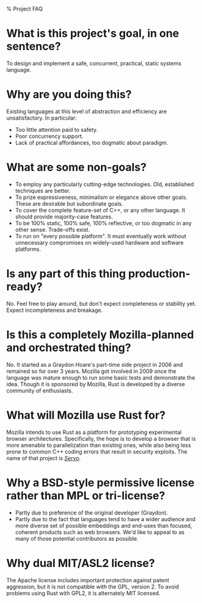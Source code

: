 % Project FAQ

# What is this project's goal, in one sentence?

To design and implement a safe, concurrent, practical, static systems language.

# Why are you doing this?

Existing languages at this level of abstraction and efficiency are unsatisfactory. In particular:

* Too little attention paid to safety.
* Poor concurrency support.
* Lack of practical affordances, too dogmatic about paradigm.

# What are some non-goals?

* To employ any particularly cutting-edge technologies. Old, established techniques are better.
* To prize expressiveness, minimalism or elegance above other goals. These are desirable but subordinate goals.
* To cover the complete feature-set of C++, or any other language. It should provide majority-case features.
* To be 100% static, 100% safe, 100% reflective, or too dogmatic in any other sense. Trade-offs exist.
* To run on "every possible platform". It must eventually work without unnecessary compromises on widely-used hardware and software platforms.

# Is any part of this thing production-ready?

No. Feel free to play around, but don't expect completeness or stability yet. Expect incompleteness and breakage.

# Is this a completely Mozilla-planned and orchestrated thing?

No. It started as a Graydon Hoare's part-time side project in 2006 and remained so for over 3 years. Mozilla got involved in 2009 once the language was mature enough to run some basic tests and demonstrate the idea. Though it is sponsored by Mozilla, Rust is developed by a diverse community of enthusiasts.

# What will Mozilla use Rust for?

Mozilla intends to use Rust as a platform for prototyping experimental browser architectures. Specifically, the hope is to develop a browser that is more amenable to parallelization than existing ones, while also being less prone to common C++ coding errors that result in security exploits. The name of that project is _[Servo](http://github.com/mozilla/servo)_.

# Why a BSD-style permissive license rather than MPL or tri-license?

* Partly due to preference of the original developer (Graydon).
* Partly due to the fact that languages tend to have a wider audience and more diverse set of possible embeddings and end-uses than focused, coherent products such as web browsers. We'd like to appeal to as many of those potential contributors as possible.

# Why dual MIT/ASL2 license?

The Apache license includes important protection against patent aggression, but it is not compatible with the GPL, version 2. To avoid problems using Rust with GPL2, it is alternately MIT licensed.
